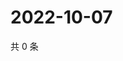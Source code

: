 # 2022-10-07

共 0 条

<!-- BEGIN WEIBO -->
<!-- 最后更新时间 Fri Oct 07 2022 19:19:39 GMT+0800 (China Standard Time) -->

<!-- END WEIBO -->
